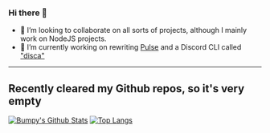 ### Hi there 👋

- 👯 I’m looking to collaborate on all sorts of projects, although I mainly work on NodeJS projects.
- 🔭 I’m currently working on rewriting [Pulse](https://github.com/Proximitynow19/Pulse) and a Discord CLI called ["disca"](https://github.com/BumpyBill/disca) 

---
Recently cleared my Github repos, so it's very empty
---




[![Bumpy's Github Stats](https://github-readme-stats.vercel.app/api?username=BumpyBill&show_icons=true&theme=radical)](https://github.com/anuraghazra/github-readme-stats)
[![Top Langs](https://github-readme-stats.vercel.app/api/top-langs/?username=BumpyBill&theme=radical)](https://github.com/anuraghazra/github-readme-stats)
